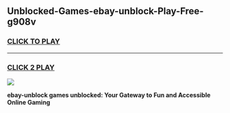 
## Unblocked-Games-ebay-unblock-Play-Free-g908v
<h3>
<a href="https://premium76.site?title=ebay-unblock&ref=10A">CLICK TO PLAY</a></h3>
<hr>

<h3>
<a href="https://premium76.site?title=ebay-unblock&ref=10A">CLICK 2 PLAY</a>
  
</h3>

<a href="https://premium76.site?title=ebay-unblock&ref=10A"><img src="https://clearcache.store/games.png"></a>


**ebay-unblock games unblocked: Your Gateway to Fun and Accessible Online Gaming**
